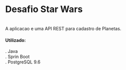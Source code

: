
<h1>Desafio Star Wars</h1><br>
A aplicacao e uma API REST para cadastro de Planetas.</h4><br>




<h4>Utilizado:</h4>
  . Java<br>
  . Sprin Boot<br> 
  . PostgreSQL 9.6<br>
